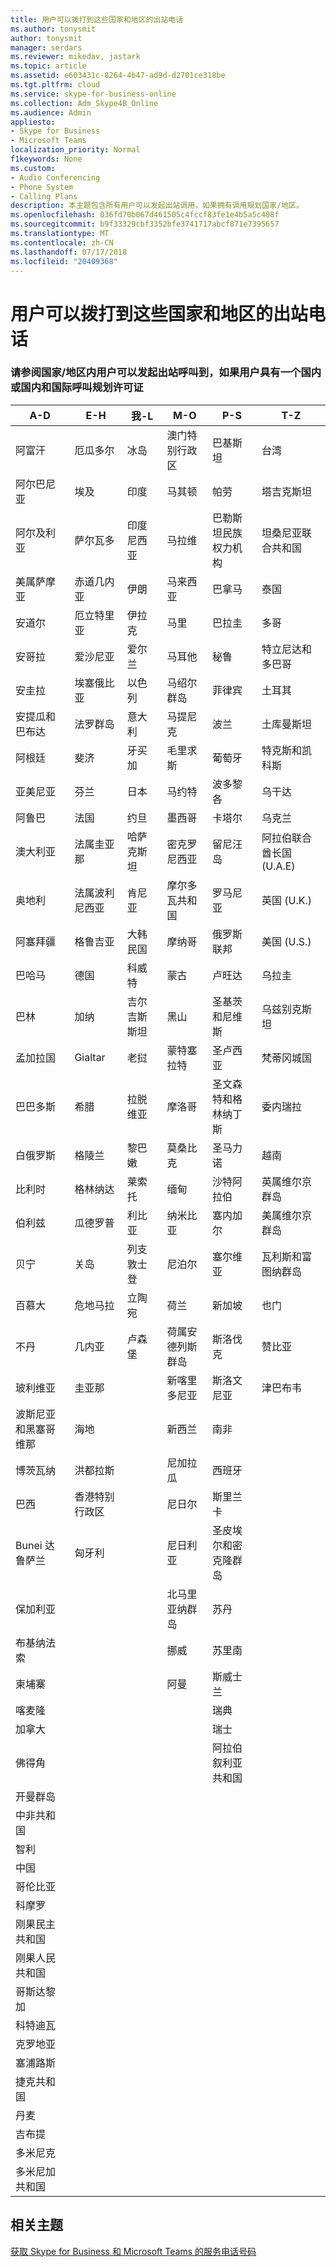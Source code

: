 ```yaml
---
title: 用户可以拨打到这些国家和地区的出站电话
ms.author: tonysmit
author: tonysmit
manager: serdars
ms.reviewer: mikedav, jastark
ms.topic: article
ms.assetid: e603431c-8264-4b47-ad9d-d2701ce318be
ms.tgt.pltfrm: cloud
ms.service: skype-for-business-online
ms.collection: Adm_Skype4B_Online
ms.audience: Admin
appliesto:
- Skype for Business
- Microsoft Teams
localization_priority: Normal
f1keywords: None
ms.custom:
- Audio Conferencing
- Phone System
- Calling Plans
description: 本主题包含所有用户可以发起出站调用，如果拥有调用规划国家/地区。
ms.openlocfilehash: 036fd70b067d461505c4fccf83fe1e4b5a5c408f
ms.sourcegitcommit: b9f33329cbf3352bfe3741717abcf871e7395657
ms.translationtype: MT
ms.contentlocale: zh-CN
ms.lasthandoff: 07/17/2018
ms.locfileid: "20409368"
---
```

# <a name="users-can-make-outbound-calls-to-these-countries-and-regions"></a>用户可以拨打到这些国家和地区的出站电话

### <a name="see-what-countriesregions-users-can-make-outbound-calls-to-if-the-user-has-a-domestic-or-domestic-and-international-calling-plan-license"></a>请参阅国家/地区内用户可以发起出站呼叫到，如果用户具有一个国内或国内和国际呼叫规划许可证

|**A-D**| **E-H**|**我-L**|**M-O**|**P-S**|**T-Z**|
---|---|---|---|---|---|
|阿富汗|厄瓜多尔 |冰岛 |澳门特别行政区 |巴基斯坦 |台湾   |
|阿尔巴尼亚|埃及 |印度 |马其顿 |帕劳 |塔吉克斯坦   |
|阿尔及利亚|萨尔瓦多 |印度尼西亚 |马拉维 |巴勒斯坦民族权力机构 |坦桑尼亚联合共和国  |
|美属萨摩亚|赤道几内亚 |伊朗 |马来西亚 |巴拿马 | 泰国   |
|安道尔 |厄立特里亚 |伊拉克 |马里 |巴拉圭 |多哥   |
|安哥拉 |爱沙尼亚 |爱尔兰 |马耳他 |秘鲁 | 特立尼达和多巴哥  |
|安圭拉 |埃塞俄比亚 |以色列 |马绍尔群岛 | 菲律宾 | 土耳其 |
|安提瓜和巴布达 | 法罗群岛 |意大利 |马提尼克 |波兰 |土库曼斯坦 |
|阿根廷|斐济 |牙买加 |毛里求斯 |葡萄牙 |特克斯和凯科斯   |
|亚美尼亚 |芬兰 |日本 |马约特 | 波多黎各 |乌干达  |
|阿鲁巴 |法国 |约旦 |墨西哥 |卡塔尔 | 乌克兰   |
|澳大利亚 |法属圭亚那 |哈萨克斯坦 |密克罗尼西亚 |留尼汪岛 |阿拉伯联合酋长国 (U.A.E)  |
|奥地利 |法属波利尼西亚 |肯尼亚 |摩尔多瓦共和国 |罗马尼亚 |英国 (U.K.) |
|阿塞拜疆 |格鲁吉亚 |大韩民国 |摩纳哥 | 俄罗斯联邦 |美国 (U.S.)  |
|巴哈马 |德国 |科威特 |蒙古 |卢旺达 | 乌拉圭 |
|巴林 |加纳 |吉尔吉斯斯坦 |黑山 | 圣基茨和尼维斯 |乌兹别克斯坦  |
|孟加拉国 |Gialtar |老挝 |蒙特塞拉特 | 圣卢西亚 |梵蒂冈城国  |
|巴巴多斯 |希腊 |拉脱维亚 |摩洛哥 |圣文森特和格林纳丁斯 |委内瑞拉   |
|白俄罗斯 |格陵兰 |黎巴嫩 |莫桑比克 | 圣马力诺 |越南  |
|比利时 |格林纳达 |莱索托 |缅甸 | 沙特阿拉伯 | 英属维尔京群岛 |
|伯利兹 |瓜德罗普 |利比亚 |纳米比亚 |塞内加尔 | 美属维尔京群岛  |
|贝宁 |关岛 |列支敦士登 |尼泊尔 | 塞尔维亚 | 瓦利斯和富图纳群岛  |
|百慕大 |危地马拉 |立陶宛 |荷兰 |新加坡 |也门 |
|不丹 |几内亚 |卢森堡 |荷属安德列斯群岛 |斯洛伐克 |赞比亚  |
|玻利维亚 |圭亚那| |新喀里多尼亚 |斯洛文尼亚 |津巴布韦 |
|波斯尼亚和黑塞哥维那 |海地 ||新西兰 |南非 | 
|博茨瓦纳 |洪都拉斯 ||尼加拉瓜 |西班牙 |
|巴西 |香港特别行政区 ||尼日尔 |斯里兰卡 | 
|Bunei 达鲁萨兰 |匈牙利 ||尼日利亚 |圣皮埃尔和密克隆群岛 | 
|保加利亚 |||北马里亚纳群岛 |苏丹 |
|布基纳法索 |||挪威 |苏里南 |
|柬埔寨 |||阿曼 |斯威士兰 | 
|喀麦隆 ||||瑞典 |
|加拿大 ||||瑞士 | 
|佛得角 ||||阿拉伯叙利亚共和国 |
|开曼群岛 |
|中非共和国 |
|智利 |
|中国 |
|哥伦比亚 |
|科摩罗 |
|刚果民主共和国 |
|刚果人民共和国 |
|哥斯达黎加 |
|科特迪瓦 |
|克罗地亚 |
|塞浦路斯 |
|捷克共和国 |
|丹麦 |
|吉布提 |
|多米尼克 |
|多米尼加共和国 |

## <a name="related-topics"></a>相关主题

[获取 Skype for Business 和 Microsoft Teams 的服务电话号码](../what-is-phone-system-in-office-365/getting-service-phone-numbers.md)

  
 